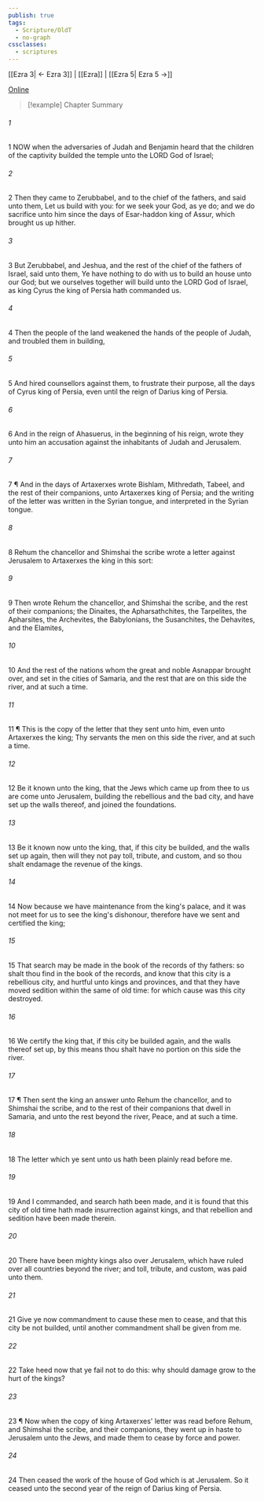 ```yaml
---
publish: true
tags:
  - Scripture/OldT
  - no-graph
cssclasses:
  - scriptures
---
```

[[Ezra 3| ← Ezra 3]] | [[Ezra]] | [[Ezra 5| Ezra 5 →]]

[Online](https://churchofjesuschrist.org/study/scriptures/ot/ezra/4?lang=eng)

>[!example] Chapter Summary
>
###### 1
1 NOW when the adversaries of Judah and Benjamin heard that the children of the captivity builded the temple unto the LORD God of Israel;
###### 2
2 Then they came to Zerubbabel, and to the chief of the fathers, and said unto them, Let us build with you: for we seek your God, as ye do; and we do sacrifice unto him since the days of Esar-haddon king of Assur, which brought us up hither.
###### 3
3 But Zerubbabel, and Jeshua, and the rest of the chief of the fathers of Israel, said unto them, Ye have nothing to do with us to build an house unto our God; but we ourselves together will build unto the LORD God of Israel, as king Cyrus the king of Persia hath commanded us.
###### 4
4 Then the people of the land weakened the hands of the people of Judah, and troubled them in building,
###### 5
5 And hired counsellors against them, to frustrate their purpose, all the days of Cyrus king of Persia, even until the reign of Darius king of Persia.
###### 6
6 And in the reign of Ahasuerus, in the beginning of his reign, wrote they unto him an accusation against the inhabitants of Judah and Jerusalem.
###### 7
7 ¶ And in the days of Artaxerxes wrote Bishlam, Mithredath, Tabeel, and the rest of their companions, unto Artaxerxes king of Persia; and the writing of the letter was written in the Syrian tongue, and interpreted in the Syrian tongue.
###### 8
8 Rehum the chancellor and Shimshai the scribe wrote a letter against Jerusalem to Artaxerxes the king in this sort:
###### 9
9 Then wrote Rehum the chancellor, and Shimshai the scribe, and the rest of their companions; the Dinaites, the Apharsathchites, the Tarpelites, the Apharsites, the Archevites, the Babylonians, the Susanchites, the Dehavites, and the Elamites,
###### 10
10 And the rest of the nations whom the great and noble Asnappar brought over, and set in the cities of Samaria, and the rest that are on this side the river, and at such a time.
###### 11
11 ¶ This is the copy of the letter that they sent unto him, even unto Artaxerxes the king; Thy servants the men on this side the river, and at such a time.
###### 12
12 Be it known unto the king, that the Jews which came up from thee to us are come unto Jerusalem, building the rebellious and the bad city, and have set up the walls thereof, and joined the foundations.
###### 13
13 Be it known now unto the king, that, if this city be builded, and the walls set up again, then will they not pay toll, tribute, and custom, and so thou shalt endamage the revenue of the kings.
###### 14
14 Now because we have maintenance from the king's palace, and it was not meet for us to see the king's dishonour, therefore have we sent and certified the king;
###### 15
15 That search may be made in the book of the records of thy fathers: so shalt thou find in the book of the records, and know that this city is a rebellious city, and hurtful unto kings and provinces, and that they have moved sedition within the same of old time: for which cause was this city destroyed.
###### 16
16 We certify the king that, if this city be builded again, and the walls thereof set up, by this means thou shalt have no portion on this side the river.
###### 17
17 ¶ Then sent the king an answer unto Rehum the chancellor, and to Shimshai the scribe, and to the rest of their companions that dwell in Samaria, and unto the rest beyond the river, Peace, and at such a time.
###### 18
18 The letter which ye sent unto us hath been plainly read before me.
###### 19
19 And I commanded, and search hath been made, and it is found that this city of old time hath made insurrection against kings, and that rebellion and sedition have been made therein.
###### 20
20 There have been mighty kings also over Jerusalem, which have ruled over all countries beyond the river; and toll, tribute, and custom, was paid unto them.
###### 21
21 Give ye now commandment to cause these men to cease, and that this city be not builded, until another commandment shall be given from me.
###### 22
22 Take heed now that ye fail not to do this: why should damage grow to the hurt of the kings?
###### 23
23 ¶ Now when the copy of king Artaxerxes' letter was read before Rehum, and Shimshai the scribe, and their companions, they went up in haste to Jerusalem unto the Jews, and made them to cease by force and power.
###### 24
24 Then ceased the work of the house of God which is at Jerusalem.  So it ceased unto the second year of the reign of Darius king of Persia.



